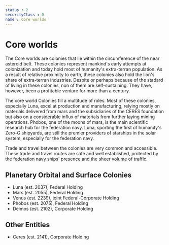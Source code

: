 ```yaml
---
status : 2
securityClass : 0
name : Core worlds
---
```


# Core worlds

The Core worlds are colonies that lie within the circumference of the near asteroid belt. These colonies represent mankind's early attempts at colonization and today hold most of humanity's extra-terran population.
As a result of relative proximity to earth, these colonies also hold the lion's share of extra-terran industries.
Despite or perhaps because of the stadard of living in these colonies, non of them are self-sustaining. They have, however, been a profitable venture for more than a century.

The core world Colonies fill a multitude of roles. Most of these colonies, especially Luna, excel at production and manufacturing, relying mostly on materials delivered from mars and the subsidiaries of the CERES foundation but also on a considerable influx of materials from further laying mining operations.
Phobos, one of the moons of mars, is the main scientific research hub for the federation navy. Luna, sporting the first of humanity's Zero-G shipyards, are still the premier providers of starships in the solar system, especially for the federation navy. 

Trade and travel between the colonies are very common and accessible.
These trade and travel routes are safe and well established, protected by the federation navy ships' presence and the sheer volume of traffic.


## Planetary Orbital and Surface Colonies

* Luna (est. 2037), Federal Holding
* Mars (est. 2055), Federal Holding
* Venus (est. 2239), joint Federal-Corporate Holding
* Phobos (est. 2075), Federal Holding
* Deimos (est. 2102), Corporate Holding


## Other Entities

* Ceres (est. 2141), Corporate Holding